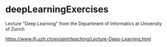 # deepLearningExercises

Lecture "Deep Learning" from the Department of Informatics at University of Zurich

https://www.ifi.uzh.ch/en/aiml/teaching/Lecture-Deep-Learning.html
